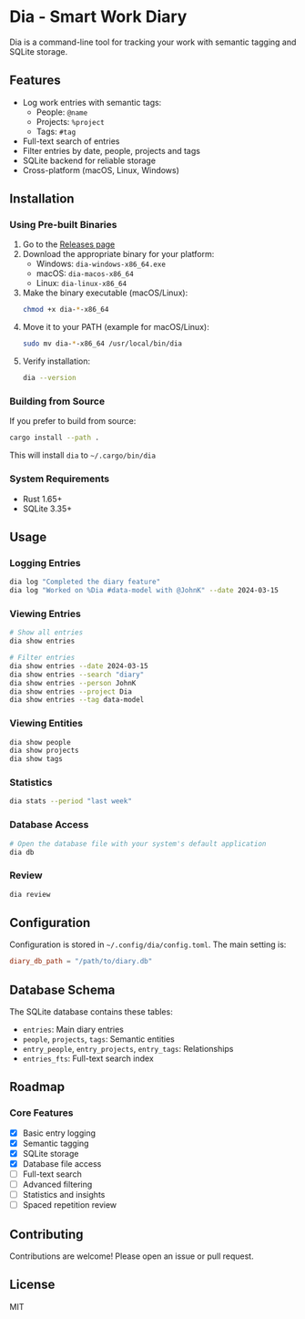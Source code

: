 # Dia - Smart Work Diary

Dia is a command-line tool for tracking your work with semantic tagging and SQLite storage.

## Features

- Log work entries with semantic tags:
  - People: `@name`
  - Projects: `%project` 
  - Tags: `#tag`
- Full-text search of entries
- Filter entries by date, people, projects and tags
- SQLite backend for reliable storage
- Cross-platform (macOS, Linux, Windows)

## Installation

### Using Pre-built Binaries

1. Go to the [Releases page](https://github.com/yourusername/dia/releases)
2. Download the appropriate binary for your platform:
   - Windows: `dia-windows-x86_64.exe`
   - macOS: `dia-macos-x86_64`
   - Linux: `dia-linux-x86_64`
3. Make the binary executable (macOS/Linux):
   ```bash
   chmod +x dia-*-x86_64
   ```
4. Move it to your PATH (example for macOS/Linux):
   ```bash
   sudo mv dia-*-x86_64 /usr/local/bin/dia
   ```
5. Verify installation:
   ```bash
   dia --version
   ```

### Building from Source

If you prefer to build from source:

```bash
cargo install --path .
```

This will install `dia` to `~/.cargo/bin/dia`

### System Requirements

- Rust 1.65+
- SQLite 3.35+

## Usage

### Logging Entries

```bash
dia log "Completed the diary feature"
dia log "Worked on %Dia #data-model with @JohnK" --date 2024-03-15
```

### Viewing Entries

```bash
# Show all entries
dia show entries

# Filter entries
dia show entries --date 2024-03-15
dia show entries --search "diary"
dia show entries --person JohnK
dia show entries --project Dia
dia show entries --tag data-model
```

### Viewing Entities

```bash
dia show people
dia show projects
dia show tags
```

### Statistics

```bash
dia stats --period "last week"
```

### Database Access

```bash
# Open the database file with your system's default application
dia db
```

### Review

```bash
dia review
```

## Configuration

Configuration is stored in `~/.config/dia/config.toml`. The main setting is:

```toml
diary_db_path = "/path/to/diary.db"
```

## Database Schema

The SQLite database contains these tables:

- `entries`: Main diary entries
- `people`, `projects`, `tags`: Semantic entities
- `entry_people`, `entry_projects`, `entry_tags`: Relationships
- `entries_fts`: Full-text search index

## Roadmap

### Core Features
- [x] Basic entry logging
- [x] Semantic tagging
- [x] SQLite storage
- [x] Database file access
- [ ] Full-text search
- [ ] Advanced filtering
- [ ] Statistics and insights
- [ ] Spaced repetition review

## Contributing

Contributions are welcome! Please open an issue or pull request.

## License

MIT
